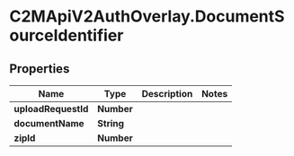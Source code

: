 # C2MApiV2AuthOverlay.DocumentSourceIdentifier

## Properties

Name | Type | Description | Notes
------------ | ------------- | ------------- | -------------
**uploadRequestId** | **Number** |  | 
**documentName** | **String** |  | 
**zipId** | **Number** |  | 


